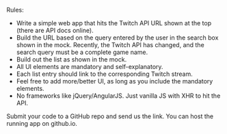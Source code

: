 Rules:
- Write a simple web app that hits the Twitch API URL shown at the top (there are API docs online).
- Build the URL based on the query entered by the user in the search box shown in the mock. Recently, the Twitch API has changed, and the search query must be a complete game name.
- Build out the list as shown in the mock.  
- All UI elements are mandatory and self-explanatory.
- Each list entry should link to the corresponding Twitch stream.
- Feel free to add more/better UI, as long as you include the mandatory elements.
- No frameworks like jQuery/AngularJS.  Just vanilla JS with XHR to hit the API.
 
Submit your code to a GitHub repo and send us the link.  You can host the running app on github.io.
